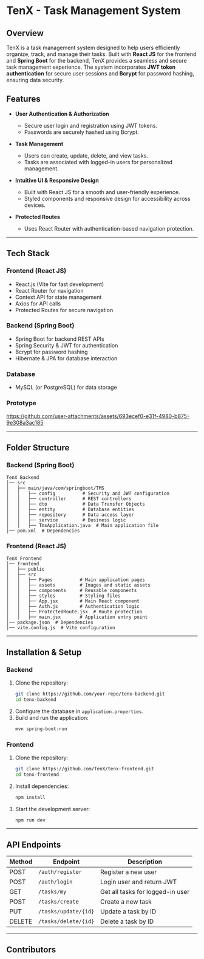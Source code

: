 # TenX - Task Management System

## Overview
TenX is a task management system designed to help users efficiently organize, track, and manage their tasks. Built with **React JS** for the frontend and **Spring Boot** for the backend, TenX provides a seamless and secure task management experience. The system incorporates **JWT token authentication** for secure user sessions and **Bcrypt** for password hashing, ensuring data security.

## Features
- **User Authentication & Authorization**  
  - Secure user login and registration using JWT tokens.
  - Passwords are securely hashed using Bcrypt.
  
- **Task Management**  
  - Users can create, update, delete, and view tasks.
  - Tasks are associated with logged-in users for personalized management.

- **Intuitive UI & Responsive Design**  
  - Built with React JS for a smooth and user-friendly experience.
  - Styled components and responsive design for accessibility across devices.

- **Protected Routes**  
  - Uses React Router with authentication-based navigation protection.

---
## Tech Stack
### Frontend (React JS)
- React.js (Vite for fast development)
- React Router for navigation
- Context API for state management
- Axios for API calls
- Protected Routes for secure navigation

### Backend (Spring Boot)
- Spring Boot for backend REST APIs
- Spring Security & JWT for authentication
- Bcrypt for password hashing
- Hibernate & JPA for database interaction

### Database
- MySQL (or PostgreSQL) for data storage

### Prototype
https://github.com/user-attachments/assets/693ecef0-e31f-4980-b875-9e308a3ac185

---
## Folder Structure
### Backend (Spring Boot)
```
TenX Backend
│── src
│   ├── main/java/com/springboot/TMS
│   │   ├── config          # Security and JWT configuration
│   │   ├── controller      # REST controllers
│   │   ├── dto             # Data Transfer Objects
│   │   ├── entity          # Database entities
│   │   ├── repository      # Data access layer
│   │   ├── service         # Business logic
│   │   ├── TmsApplication.java  # Main application file
│── pom.xml  # Dependencies
```

### Frontend (React JS)
```
TenX Frontend
│── frontend
│   ├── public
│   ├── src
│   │   ├── Pages          # Main application pages
│   │   ├── assets         # Images and static assets
│   │   ├── components     # Reusable components
│   │   ├── styles         # Styling files
│   │   ├── App.jsx        # Main React component
│   │   ├── Auth.js        # Authentication logic
│   │   ├── ProtectedRoute.jsx  # Route protection
│   │   ├── main.jsx       # Application entry point
│── package.json  # Dependencies
│── vite.config.js  # Vite configuration
```

---
## Installation & Setup
### Backend
1. Clone the repository:
   ```sh
   git clone https://github.com/your-repo/tenx-backend.git
   cd tenx-backend
   ```
2. Configure the database in `application.properties`.
3. Build and run the application:
   ```sh
   mvn spring-boot:run
   ```

### Frontend
1. Clone the repository:
   ```sh
   git clone https://github.com/TenX/tenx-frontend.git
   cd tenx-frontend
   ```
2. Install dependencies:
   ```sh
   npm install
   ```
3. Start the development server:
   ```sh
   npm run dev
   ```

---
## API Endpoints
| Method | Endpoint | Description |
|--------|---------|-------------|
| POST | `/auth/register` | Register a new user |
| POST | `/auth/login` | Login user and return JWT |
| GET | `/tasks/my` | Get all tasks for logged-in user |
| POST | `/tasks/create` | Create a new task |
| PUT | `/tasks/update/{id}` | Update a task by ID |
| DELETE | `/tasks/delete/{id}` | Delete a task by ID |

---
## Contributors
